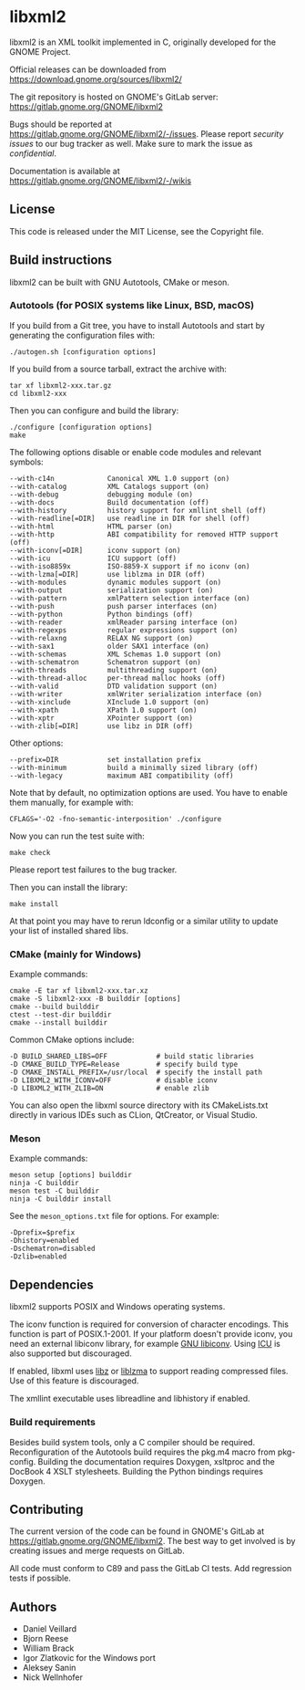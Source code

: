 # libxml2

libxml2 is an XML toolkit implemented in C, originally developed for
the GNOME Project.

Official releases can be downloaded from
<https://download.gnome.org/sources/libxml2/>

The git repository is hosted on GNOME's GitLab server:
<https://gitlab.gnome.org/GNOME/libxml2>

Bugs should be reported at
<https://gitlab.gnome.org/GNOME/libxml2/-/issues>.
Please report *security issues* to our bug tracker as well. Make sure to
mark the issue as *confidential*.

Documentation is available at
<https://gitlab.gnome.org/GNOME/libxml2/-/wikis>

## License

This code is released under the MIT License, see the Copyright file.

## Build instructions

libxml2 can be built with GNU Autotools, CMake or meson.

### Autotools (for POSIX systems like Linux, BSD, macOS)

If you build from a Git tree, you have to install Autotools and start
by generating the configuration files with:

    ./autogen.sh [configuration options]

If you build from a source tarball, extract the archive with:

    tar xf libxml2-xxx.tar.gz
    cd libxml2-xxx

Then you can configure and build the library:

    ./configure [configuration options]
    make

The following options disable or enable code modules and relevant symbols:

    --with-c14n             Canonical XML 1.0 support (on)
    --with-catalog          XML Catalogs support (on)
    --with-debug            debugging module (on)
    --with-docs             Build documentation (off)
    --with-history          history support for xmllint shell (off)
    --with-readline[=DIR]   use readline in DIR for shell (off)
    --with-html             HTML parser (on)
    --with-http             ABI compatibility for removed HTTP support (off)
    --with-iconv[=DIR]      iconv support (on)
    --with-icu              ICU support (off)
    --with-iso8859x         ISO-8859-X support if no iconv (on)
    --with-lzma[=DIR]       use liblzma in DIR (off)
    --with-modules          dynamic modules support (on)
    --with-output           serialization support (on)
    --with-pattern          xmlPattern selection interface (on)
    --with-push             push parser interfaces (on)
    --with-python           Python bindings (off)
    --with-reader           xmlReader parsing interface (on)
    --with-regexps          regular expressions support (on)
    --with-relaxng          RELAX NG support (on)
    --with-sax1             older SAX1 interface (on)
    --with-schemas          XML Schemas 1.0 support (on)
    --with-schematron       Schematron support (on)
    --with-threads          multithreading support (on)
    --with-thread-alloc     per-thread malloc hooks (off)
    --with-valid            DTD validation support (on)
    --with-writer           xmlWriter serialization interface (on)
    --with-xinclude         XInclude 1.0 support (on)
    --with-xpath            XPath 1.0 support (on)
    --with-xptr             XPointer support (on)
    --with-zlib[=DIR]       use libz in DIR (off)

Other options:

    --prefix=DIR            set installation prefix
    --with-minimum          build a minimally sized library (off)
    --with-legacy           maximum ABI compatibility (off)

Note that by default, no optimization options are used. You have to
enable them manually, for example with:

    CFLAGS='-O2 -fno-semantic-interposition' ./configure

Now you can run the test suite with:

    make check

Please report test failures to the bug tracker.

Then you can install the library:

    make install

At that point you may have to rerun ldconfig or a similar utility to
update your list of installed shared libs.

### CMake (mainly for Windows)

Example commands:

    cmake -E tar xf libxml2-xxx.tar.xz
    cmake -S libxml2-xxx -B builddir [options]
    cmake --build builddir
    ctest --test-dir builddir
    cmake --install builddir

Common CMake options include:

    -D BUILD_SHARED_LIBS=OFF            # build static libraries
    -D CMAKE_BUILD_TYPE=Release         # specify build type
    -D CMAKE_INSTALL_PREFIX=/usr/local  # specify the install path
    -D LIBXML2_WITH_ICONV=OFF           # disable iconv
    -D LIBXML2_WITH_ZLIB=ON             # enable zlib

You can also open the libxml source directory with its CMakeLists.txt
directly in various IDEs such as CLion, QtCreator, or Visual Studio.

### Meson

Example commands:

    meson setup [options] builddir
    ninja -C builddir
    meson test -C builddir
    ninja -C builddir install

See the `meson_options.txt` file for options. For example:

    -Dprefix=$prefix
    -Dhistory=enabled
    -Dschematron=disabled
    -Dzlib=enabled

## Dependencies

libxml2 supports POSIX and Windows operating systems.

The iconv function is required for conversion of character encodings.
This function is part of POSIX.1-2001. If your platform doesn't provide
iconv, you need an external libiconv library, for example
[GNU libiconv](https://www.gnu.org/software/libiconv/). Using
[ICU](https://icu.unicode.org/) is also supported but discouraged.

If enabled, libxml uses [libz](https://zlib.net/) or
[liblzma](https://tukaani.org/xz/) to support reading compressed files.
Use of this feature is discouraged.

The xmllint executable uses libreadline and libhistory if enabled.

### Build requirements

Besides build system tools, only a C compiler should be required.
Reconfiguration of the Autotools build requires the pkg.m4 macro from
pkg-config. Building the documentation requires Doxygen, xsltproc and the
DocBook 4 XSLT stylesheets. Building the Python bindings requires Doxygen.

## Contributing

The current version of the code can be found in GNOME's GitLab at
<https://gitlab.gnome.org/GNOME/libxml2>. The best way to get involved
is by creating issues and merge requests on GitLab.

All code must conform to C89 and pass the GitLab CI tests. Add regression
tests if possible.

## Authors

- Daniel Veillard
- Bjorn Reese
- William Brack
- Igor Zlatkovic for the Windows port
- Aleksey Sanin
- Nick Wellnhofer

